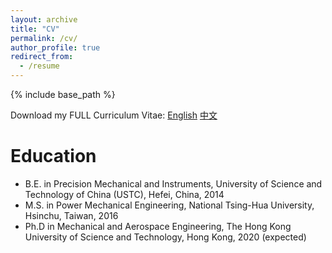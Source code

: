 ```yaml
---
layout: archive
title: "CV"
permalink: /cv/
author_profile: true
redirect_from:
  - /resume
---
```


{% include base_path %}

Download my FULL Curriculum Vitae:
[English](http://adamzhang129.github.io/files/CV/CV.pdf)
[中文](http://adamzhang129.github.io/files/CV/简历.pdf)

Education
======
* B.E. in Precision Mechanical and Instruments, University of Science and Technology of China (USTC), Hefei, China, 2014
* M.S. in Power Mechanical Engineering, National Tsing-Hua University, Hsinchu, Taiwan, 2016
* Ph.D in Mechanical and Aerospace Engineering, The Hong Kong University of Science and Technology, Hong Kong, 2020 (expected)


